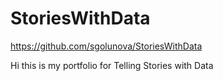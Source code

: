 # StoriesWithData

https://github.com/sgolunova/StoriesWithData

Hi this is my portfolio for Telling Stories with Data
